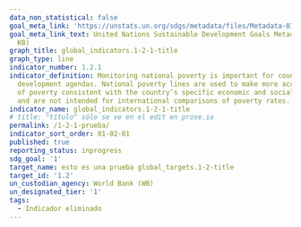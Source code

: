 ```yaml
---
data_non_statistical: false
goal_meta_link: 'https://unstats.un.org/sdgs/metadata/files/Metadata-01-02-01.pdf '
goal_meta_link_text: United Nations Sustainable Development Goals Metadata (PDF 98.2
  KB)
graph_title: global_indicators.1-2-1-title
graph_type: line
indicator_number: 1.2.1
indicator_definition: Monitoring national poverty is important for country-specific
  development agendas. National poverty lines are used to make more accurate estimates
  of poverty consistent with the country’s specific economic and social circumstances,
  and are not intended for international comparisons of poverty rates.
indicator_name: global_indicators.1-2-1-title
# title: "título" sólo se ve en el edit en prose.io
permalink: /1-2-1-prueba/
indicator_sort_order: 01-02-01
published: true
reporting_status: inprogress
sdg_goal: '1'
target_name: esto es una prueba global_targets.1-2-title
target_id: '1.2'
un_custodian_agency: World Bank (WB)
un_designated_tier: '1'
tags:
  - Indicador eliminado
---
```

